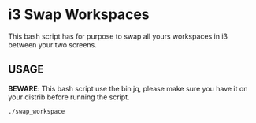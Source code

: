 # i3 Swap Workspaces
This bash script has for purpose to swap all yours workspaces in i3 between your two screens.

## USAGE

**BEWARE**: This bash script use the bin jq, please make sure you have it on your distrib before
running the script.

`./swap_workspace`
